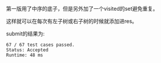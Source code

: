 第一版用了中序的底子，但是另外加了一个visited的set避免重复。

这样就可以在每次有左子树或右子树的时候就添加进res。

submit的结果为:
```
67 / 67 test cases passed.
Status: Accepted
Runtime: 48 ms
```
